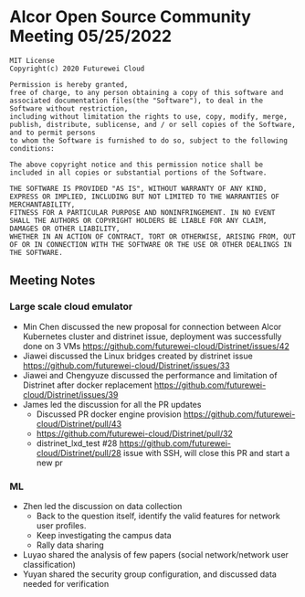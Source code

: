 # Alcor Open Source Community Meeting 05/25/2022


    MIT License
    Copyright(c) 2020 Futurewei Cloud

    Permission is hereby granted,
    free of charge, to any person obtaining a copy of this software and associated documentation files(the "Software"), to deal in the Software without restriction,
    including without limitation the rights to use, copy, modify, merge, publish, distribute, sublicense, and / or sell copies of the Software, and to permit persons
    to whom the Software is furnished to do so, subject to the following conditions:

    The above copyright notice and this permission notice shall be included in all copies or substantial portions of the Software.

    THE SOFTWARE IS PROVIDED "AS IS", WITHOUT WARRANTY OF ANY KIND, EXPRESS OR IMPLIED, INCLUDING BUT NOT LIMITED TO THE WARRANTIES OF MERCHANTABILITY,
    FITNESS FOR A PARTICULAR PURPOSE AND NONINFRINGEMENT. IN NO EVENT SHALL THE AUTHORS OR COPYRIGHT HOLDERS BE LIABLE FOR ANY CLAIM, DAMAGES OR OTHER LIABILITY,
    WHETHER IN AN ACTION OF CONTRACT, TORT OR OTHERWISE, ARISING FROM, OUT OF OR IN CONNECTION WITH THE SOFTWARE OR THE USE OR OTHER DEALINGS IN THE SOFTWARE.


## Meeting Notes

### Large scale cloud emulator
* Min Chen discussed the new proposal for connection between Alcor Kubernetes cluster and distrinet issue, deployment was successfully done on 3 VMs https://github.com/futurewei-cloud/Distrinet/issues/42
* Jiawei discussed the Linux bridges created by distrinet issue https://github.com/futurewei-cloud/Distrinet/issues/33
* Jiawei and  Chengyuze discussed the performance and limitation of Distrinet after docker replacement https://github.com/futurewei-cloud/Distrinet/issues/39
* James led the discussion for all the PR updates 
    *  Discussed PR docker engine provision https://github.com/futurewei-cloud/Distrinet/pull/43 
    * https://github.com/futurewei-cloud/Distrinet/pull/32
    * distrinet_lxd_test #28 https://github.com/futurewei-cloud/Distrinet/pull/28 issue with SSH, will close this PR and start a new pr

### ML
* Zhen led the discussion on data collection
    *  Back to the question itself, identify the valid features for network user profiles.
    * Keep investigating the campus data
    * Rally data sharing 
* Luyao shared the analysis of few papers (social network/network user classification)
* Yuyan shared the security group configuration, and discussed data needed for verification 

